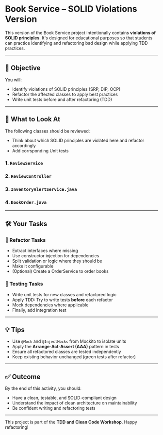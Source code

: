 # Book Service – SOLID Violations Version

This version of the Book Service project intentionally contains **violations of SOLID principles**. It's designed for educational purposes so that students can practice identifying and refactoring bad design while applying TDD practices.

---

## 🎯 Objective

You will:
- Identify violations of SOLID principles (SRP, DIP, OCP)
- Refactor the affected classes to apply best practices
- Write unit tests before and after refactoring (TDD)

---

## 🔎 What to Look At

The following classes should be reviewed:

- Think about which SOLID principles are violated here and refactor accordingly
- Add corrsponding Unit tests

### 1. `ReviewService`

### 2. `ReviewController`

### 3. `InventoryAlertService.java`

### 4. `BookOrder.java`

---

## 🛠️ Your Tasks

### 🧼 Refactor Tasks
- Extract interfaces where missing
- Use constructor injection for dependencies
- Split validation or logic where they should be
- Make it configurable
- (Optional) Create a OrderService to order books

### 🧪 Testing Tasks
- Write unit tests for new classes and refactored logic
- Apply TDD: Try to write tests **before** each refactor
- Mock dependencies where applicable
- Finally, add integration test

---

## 💡 Tips

- Use `@Mock` and `@InjectMocks` from Mockito to isolate units
- Apply the **Arrange-Act-Assert (AAA)** pattern in tests
- Ensure all refactored classes are tested independently
- Keep existing behavior unchanged (green tests after refactor)

---

## ✅ Outcome

By the end of this activity, you should:
- Have a clean, testable, and SOLID-compliant design
- Understand the impact of clean architecture on maintainability
- Be confident writing and refactoring tests

---

This project is part of the **TDD and Clean Code Workshop**. Happy refactoring!
